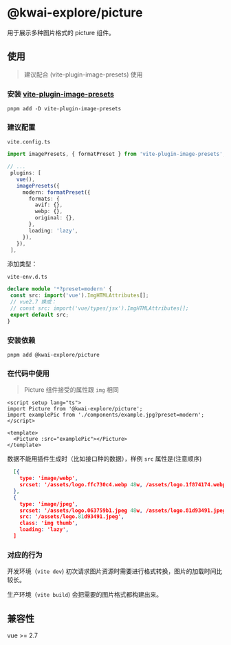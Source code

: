 # @kwai-explore/picture

用于展示多种图片格式的 picture 组件。

## 使用

> 建议配合 (vite-plugin-image-presets) 使用

### 安装 [vite-plugin-image-presets](github.com/ElMassimo/vite-plugin-image-presets)

`pnpm add -D vite-plugin-image-presets` 

 ### 建议配置

 `vite.config.ts`

 ```ts
 import imagePresets, { formatPreset } from 'vite-plugin-image-presets';
 
 // ...
  plugins: [
    vue(),
    imagePresets({
      modern: formatPreset({
        formats: {
          avif: {},
          webp: {},
          original: {},
        },
        loading: 'lazy',
      }),
    }),
  ],
 ```

添加类型：
 
 `vite-env.d.ts`

 ```ts
 declare module '*?preset=modern' {
  const src: import('vue').ImgHTMLAttributes[];
  // vue2.7 换成：
  // const src: import('vue/types/jsx').ImgHTMLAttributes[];
  export default src;
}
 ```

### 安装依赖

`pnpm add @kwai-explore/picture`

### 在代码中使用

> Picture 组件接受的属性跟 `img` 相同

```vue
<script setup lang="ts">
import Picture from '@kwai-explore/picture';
import examplePic from './components/example.jpg?preset=modern';
</script>

<template>
  <Picture :src="examplePic"></Picture>
</template>
```

数据不能用插件生成时（比如接口种的数据），样例 `src` 属性是(注意顺序)

```json
  [{
    type: 'image/webp',
    srcset: '/assets/logo.ffc730c4.webp 48w, /assets/logo.1f874174.webp 96w',
  },
  {
    type: 'image/jpeg',
    srcset: '/assets/logo.063759b1.jpeg 48w, /assets/logo.81d93491.jpeg 96w',
    src: '/assets/logo.81d93491.jpeg',
    class: 'img thumb',
    loading: 'lazy',
  ]
```

### 对应的行为

开发环境（`vite dev`) 初次请求图片资源时需要进行格式转换，图片的加载时间比较长。

生产环境（`vite build`) 会把需要的图片格式都构建出来。

## 兼容性

vue >= 2.7

